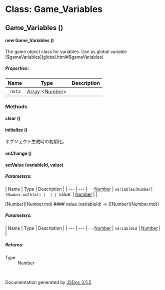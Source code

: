 # Class: Game_Variables

## Game_Variables ()

#### new Game_Variables ()

The game object class for variables. Use as global variable [$gameVariables](global.html#$gameVariables)

##### Properties:

| Name | Type | Description |
| --- | --- | --- |
| `_data` | [Array](Array.md).<[Number](Number.md)> |  |

<dl>
</dl>

### Methods

#### clear ()

<dl>
</dl>

#### initialize ()


 オブジェクト生成時の初期化。
<dl>
</dl>

#### onChange ()

<dl>
</dl>

#### setValue (variableId, value)

##### Parameters:

| Name | Type | Description |
| --- | --- | ---[Number](Number.md)
| `variableI[Number](Number.md)html) |  |
| `value` | [Number](Number.md) |  |

<dl>
</dl>
[Number](Number.md)
#### value (variableId) → {[Number](Number.md)}

##### Parameters:

| Name | Type | Description |
| --- | --- | ---[Number](Number.md)
| `variableId` | [Number](Number.md) |  |

<dl>
</dl>

##### Returns:

<dl>
                <dt> Type </dt>
                <dd>
                    <span><a>Number</a></span>
                </dd>
            </dl>


 <br>

  Documentation generated by [JSDoc 3.5.5](https://github.com/jsdoc3/jsdoc)
